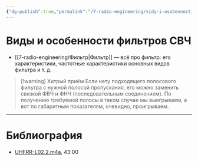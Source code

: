 ```yaml
---
{"dg-publish":true,"permalink":"/7-radio-engineering/vidy-i-osobennosti-filtrov-sv-ch/","title":"Виды и особенности фильтров СВЧ"}
---
```



# Виды и особенности фильтров СВЧ

- [[7-radio-engineering/Фильтр\|Фильтр]] — всё про фильтр: его характеристики, частотные характеристики основных видов фильтра и т. д.

> [!warning] Хитрый приём
> Если нету подходящего полосового фильтра с нужной полосой пропускания, его можно заменить связкой ФВЧ и ФНЧ (последовательным соединением). По получению требуемой полосы в таком случае мы выигрываем, а вот по габаритным показателям, очевидно, проигрываем.
>

---

# Библиография

- [UHFRR-L02.2.m4a](file:///C:%5CUsers%5CMojo%5CiCloudDrive%5C_university%5CDanilov%5Clecture-recording%5CUHFRR-L02.2.m4a), 43:00
